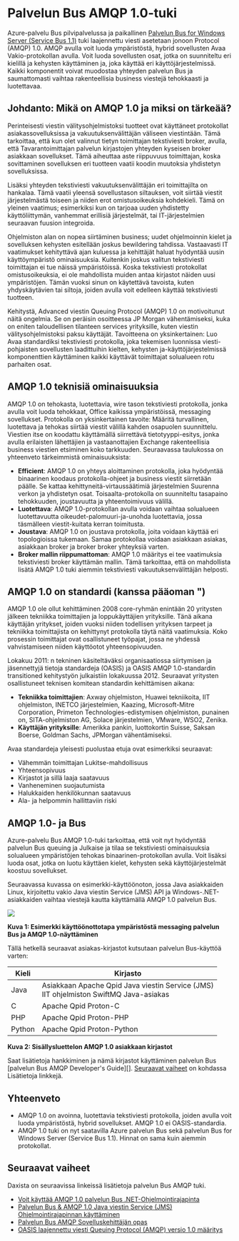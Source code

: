 <properties 
    pageTitle="Palvelun Bus AMQP esittely ja Java | Microsoft Azure" 
    description="Opi käyttämään Java kanssa Advanced viestin Queuing Protocol (AMQP) 1.0 Azure-tietokannassa." 
    services="service-bus" 
    documentationCenter="java" 
    authors="sethmanheim" 
    manager="timlt" 
    editor=""/>

<tags 
    ms.service="service-bus" 
    ms.workload="na" 
    ms.tgt_pltfrm="na" 
    ms.devlang="Java" 
    ms.topic="article" 
    ms.date="10/04/2016" 
    ms.author="sethm"/>


# <a name="amqp-10-support-in-service-bus"></a>Palvelun Bus AMQP 1.0-tuki

Azure-palvelu Bus pilvipalvelussa ja paikallinen [Palvelun Bus for Windows Server (Service Bus 1.1)](https://msdn.microsoft.com/library/dn282144.aspx) tuki laajennettu viesti asetetaan jonoon Protocol (AMQP) 1.0. AMQP avulla voit luoda ympäristöstä, hybrid sovellusten Avaa Vakio-protokollan avulla. Voit luoda sovellusten osat, jotka on suunniteltu eri kielillä ja kehysten käyttäminen ja, joka käyttää eri käyttöjärjestelmissä. Kaikki komponentit voivat muodostaa yhteyden palvelun Bus ja saumattomasti vaihtaa rakenteellisia business viestejä tehokkaasti ja luotettavaa.

## <a name="introduction-what-is-amqp-10-and-why-is-it-important"></a>Johdanto: Mikä on AMQP 1.0 ja miksi on tärkeää?

Perinteisesti viestin välitysohjelmistoksi tuotteet ovat käyttäneet protokollat asiakassovelluksissa ja vakuutuksenvälittäjän väliseen viestintään. Tämä tarkoittaa, että kun olet valinnut tietyn toimittajan tekstiviesti broker, avulla, että Tavarantoimittajan palvelun kirjastojen yhteyden kyseisen broker asiakkaan sovellukset. Tämä aiheuttaa aste riippuvuus toimittajan, koska sovittaminen sovelluksen eri tuotteen vaatii koodin muutoksia yhdistetyn sovelluksissa. 

Lisäksi yhteyden tekstiviesti vakuutuksenvälittäjän eri toimittajilta on hankalaa. Tämä vaatii yleensä sovellustason siltauksen, voit siirtää viestit järjestelmästä toiseen ja niiden erot omistusoikeuksia kohdekieli. Tämä on yleinen vaatimus; esimerkiksi kun on tarjoaa uuden yhdistetty käyttöliittymän, vanhemmat erillisiä järjestelmät, tai IT-järjestelmien seuraavan fuusion integroida.

Ohjelmiston alan on nopea siirtäminen business; uudet ohjelmoinnin kielet ja sovelluksen kehysten esitellään joskus bewildering tahdissa. Vastaavasti IT vaatimukset kehityttävä ajan kuluessa ja kehittäjät haluat hyödyntää uusin käyttöympäristö ominaisuuksia. Kuitenkin joskus valitun tekstiviesti toimittajan ei tue näissä ympäristöissä. Koska tekstiviesti protokollat omistusoikeuksia, ei ole mahdollista muiden antaa kirjastot näiden uusi ympäristöjen. Tämän vuoksi sinun on käytettävä tavoista, kuten yhdyskäytävien tai siltoja, joiden avulla voit edelleen käyttää tekstiviesti tuotteen.

Kehitystä, Advanced viestin Queuing Protocol (AMQP) 1.0 on motivoitunut näitä ongelmia. Se on peräisin osoitteessa JP Morgan vähentämiseksi, kuka on eniten taloudellisen tilanteen services yrityksille, kuten viestin välitysohjelmistoksi paksu käyttäjät. Tavoitteena on yksinkertainen: Luo Avaa standardiksi tekstiviesti protokolla, joka tekemisen luonnissa viesti-pohjaisten sovellusten laadittuihin kielten, kehysten ja-käyttöjärjestelmissä komponenttien käyttäminen kaikki käyttävät toimittajat solualueen rotu parhaiten osat.

## <a name="amqp-10-technical-features"></a>AMQP 1.0 teknisiä ominaisuuksia

AMQP 1.0 on tehokasta, luotettavia, wire tason tekstiviesti protokolla, jonka avulla voit luoda tehokkaat, Office kaikissa ympäristöissä, messaging sovellukset. Protokolla on yksinkertainen tavoite: Määritä turvallinen, luotettava ja tehokas siirtää viestit välillä kahden osapuolen suunnittelu. Viestien itse on koodattu käyttämällä siirrettävä tietotyyppi-esitys, jonka avulla erilaisten lähettäjien ja vastaanottajien Exchange rakenteellisia business viestien etsiminen koko tarkkuuden. Seuraavassa taulukossa on yhteenveto tärkeimmistä ominaisuuksista:

*    **Efficient**: AMQP 1.0 on yhteys aloittaminen protokolla, joka hyödyntää binaarinen koodaus protokolla-ohjeet ja business viestit siirretään päälle. Se kattaa kehittyneitä-virtaussäätimiä järjestelmien Suurenna verkon ja yhdistetyn osat. Toisaalta-protokolla on suunniteltu tasapaino tehokkuuden, joustavuutta ja yhteentoimivuus välillä.
*    **Luotettava**: AMQP 1.0-protokollan avulla voidaan vaihtaa solualueen luotettavuutta oikeudet-palomuuri-ja-unohda luotettavia, jossa täsmälleen viestit-kuitata kerran toimitusta.
*    **Joustava**: AMQP 1.0 on joustava protokolla, joita voidaan käyttää eri topologioissa tukemaan. Samaa protokollaa voidaan asiakkaan asiakas, asiakkaan broker ja broker broker yhteyksiä varten.
*    **Broker mallin riippumattoman**: AMQP 1.0 määritys ei tee vaatimuksia tekstiviesti broker käyttämän mallin. Tämä tarkoittaa, että on mahdollista lisätä AMQP 1.0 tuki aiemmin tekstiviesti vakuutuksenvälittäjän helposti.

## <a name="amqp-10-is-a-standard-with-a-capital-s"></a>AMQP 1.0 on standardi (kanssa pääoman ")

AMQP 1.0 ole ollut kehittäminen 2008 core-ryhmän enintään 20 yritysten jälkeen tekniikka toimittajien ja loppukäyttäjien yrityksille. Tänä aikana käyttäjän yritykset, joiden vuoksi niiden todellisen yrityksen tarpeet ja tekniikka toimittajista on kehittynyt protokolla täytä näitä vaatimuksia. Koko prosessin toimittajat ovat osallistuneet työpajat, jossa ne yhdessä vahvistamiseen niiden käyttöotot yhteensopivuuden.

Lokakuu 2011: n tekninen käsiteltäväksi organisaatiossa siirtymisen ja jäsennettyjä tietoja standardeja (OASIS) ja OASIS AMQP 1.0-standardin transitioned kehitystyön julkaistiin lokakuussa 2012. Seuraavat yritysten osallistuneet teknisen komitean standardin kehittämisen aikana:

*    **Tekniikka toimittajien**: Axway ohjelmiston, Huawei tekniikoita, IIT ohjelmiston, INETCO järjestelmien, Kaazing, Microsoft-Mitre Corporation, Primeton Technologies-edistymisen ohjelmiston, punainen on, SITA-ohjelmiston AG, Solace järjestelmien, VMware, WSO2, Zenika.
*    **Käyttäjän yrityksille**: Amerikka pankin, luottokortin Suisse, Saksan Boerse, Goldman Sachs, JPMorgan vähentämiseksi.

Avaa standardeja yleisesti puolustaa etuja ovat esimerkiksi seuraavat:

*    Vähemmän toimittajan Lukitse-mahdollisuus
*    Yhteensopivuus
*    Kirjastot ja sillä laaja saatavuus
*    Vanheneminen suojautumista
*    Halukkaiden henkilökunnan saatavuus
*    Ala- ja helpommin hallittaviin riski

## <a name="amqp-10-and-service-bus"></a>AMQP 1.0- ja Bus

Azure-palvelu Bus AMQP 1.0-tuki tarkoittaa, että voit nyt hyödyntää palvelun Bus queuing ja Julkaise ja tilaa se tekstiviesti ominaisuuksia solualueen ympäristöjen tehokas binaarinen-protokollan avulla. Voit lisäksi luoda osat, jotka on luotu käyttäen kielet, kehysten sekä käyttöjärjestelmät koostuu sovellukset.

Seuraavassa kuvassa on esimerkki-käyttöönoton, jossa Java asiakkaiden Linux, kirjoitettu vakio Java viestin Service (JMS) API ja Windows-.NET-asiakkaiden vaihtaa viestejä kautta käyttämällä AMQP 1.0 palvelun Bus.

![][0]

**Kuva 1: Esimerkki käyttöönottotapa ympäristöstä messaging palvelun Bus ja AMQP 1.0-näyttäminen**

Tällä hetkellä seuraavat asiakas-kirjastot kutsutaan palvelun Bus-käyttöä varten:

| Kieli | Kirjasto                                                                       |
|----------|-------------------------------------------------------------------------------|
| Java     | Asiakkaan Apache Qpid Java viestin Service (JMS)<br/>IIT ohjelmiston SwiftMQ Java-asiakas |
| C        | Apache Qpid Proton-C                                                          |
| PHP      | Apache Qpid Proton-PHP                                                        |
| Python   | Apache Qpid Proton-Python                                                     |


**Kuva 2: Sisällysluettelon AMQP 1.0 asiakkaan kirjastot**

Saat lisätietoja hankkiminen ja nämä kirjastot käyttäminen palvelun Bus [palvelun Bus AMQP Developer's Guide][]. [Seuraavat vaiheet](service-bus-java-amqp-overview.md#next-steps) on kohdassa Lisätietoja linkkejä.

## <a name="summary"></a>Yhteenveto

*    AMQP 1.0 on avoinna, luotettavia tekstiviesti protokolla, joiden avulla voit luoda ympäristöstä, hybrid sovellukset. AMQP 1.0 ei OASIS-standardia.
*    AMQP 1.0 tuki on nyt saatavilla Azure palvelun Bus sekä palvelun Bus for Windows Server (Service Bus 1.1). Hinnat on sama kuin aiemmin protokollat.

## <a name="next-steps"></a>Seuraavat vaiheet

Daxista on seuraavissa linkeissä lisätietoja palvelun Bus AMQP tuki.

*    [Voit käyttää AMQP 1.0 palvelun Bus .NET-Ohjelmointirajapinta](service-bus-dotnet-advanced-message-queuing.md)
*    [Palvelun Bus & AMQP 1.0 Java viestin Service (JMS) Ohjelmointirajapinnan käyttäminen](service-bus-java-how-to-use-jms-api-amqp.md)
*    [Palvelun Bus AMQP Sovelluskehittäjän opas][]
*    [OASIS laajennettu viesti Queuing Protocol (AMQP) versio 1.0 määritys](http://docs.oasis-open.org/amqp/core/v1.0/os/amqp-core-complete-v1.0-os.pdf)

[0]: ./media/service-bus-java-amqp-overview/Example1.png
[Palvelun Bus AMQP Sovelluskehittäjän opas]: service-bus-amqp-dotnet.md

 
